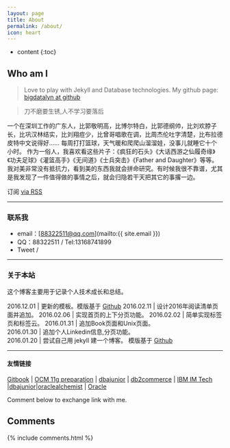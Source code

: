 ```yaml
---
layout: page
title: About
permalink: /about/
icon: heart
---
```


* content
{:toc}


## Who am I

> Love to play with Jekyll and Database technologies.
> My github page: [bigdatalyn at github](https://github.com/bigdatalyn)


> 刀不磨要生锈,人不学习要落后

一个在深圳工作的广东人，比郭敬明高，比博尔特白，比郭德纲帅，比刘欢脖子长，比巩汉林结实，比刘翔痘少，比曾哥唱歌在调，比周杰伦吐字清楚，比布拉德皮特中文说得好……
每周打打篮球，天气暖和爬爬山溜溜娃，没事儿就睡它十个小时。
作为一俗人，我喜欢看这些片子：《疯狂的石头》《大话西游之仙履奇缘》《功夫足球》《灌篮高手》《无间道》《士兵突击》《Father and Daughter》等等。
我对美非常没有抵抗力，看到美的东西我就会拼命研究。有时候我很不靠谱，尤其是我发现了一件值得做的事情之后，就会归隐若干天把其它的事撂一边。

<p class="rss-subscribe">订阅 <a href="{{ "/feed.xml" | prepend: site.baseurl }}">via RSS</a></p>

---

### 联系我

* email：[88322511@qq.com](mailto:{{ site.email }})
* QQ：88322511 / Tel:13168741899
* Tweet / <a href="https://twitter.com/linhong_cn" title="Twitter"><i class="fa fa-twitter" aria-hidden="true"></i></a> 

<script src="//platform.linkedin.com/in.js" type="text/javascript"></script>
<script type="IN/MemberProfile" data-id="    https://cn.linkedin.com/in/lin-hong-79a392100" data-format="inline" data-related="false"></script>

---

### 关于本站   

这个博客主要用于记录个人技术成长和总结。

2016.12.01			|  更新的模板。模版基于  [Github](http://gaohaoyang.github.io/)
2016.02.11          |  设计2016年阅读清单页面并追加。
2016.02.06          |  实现首页的上下分页功能。
2016.02.02          |  简单实现标签页和标签云。 
2016.01.31          |  追加Book页面和Unix页面。  
2016.01.30          |  追加个人Linkedin信息,分页功能。   
2016.01.20          |  尝试自己用 jekyll 建一个博客。 模版基于  [Github](http://gaohaoyang.github.io/)

---

#### 友情链接

[Gitbook](http://git-scm.com/book/zh/v2) \| [OCM 11g preparation](http://www.dbarj.com.br/en/ocm-11g-preparation/) \| [dbajunior](http://www.dbajunior.com/ocm/) \| [db2commerce](http://db2commerce.com) \| [IBM IM Tech](http://www.ibm.com/developerworks/data/library/) \|[dbajunior](http://www.dbajunior.com/ocm/)\|[oraclealchemist](http://www.oraclealchemist.com/news/install-oracle-12c-12-1/) \| [Oracle](https://oracle-base.com/blog/) 

Comment below to exchange link with me.  

## Comments

{% include comments.html %}

